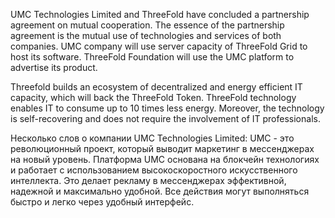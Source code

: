 UMC Technologies Limited and ThreeFold have concluded a partnership agreement on mutual cooperation.
The essence of the partnership agreement is the mutual use of technologies and services of both companies. UMC company will use server capacity of ThreeFold Grid to host its software. ThreeFold Foundation will use the UMC platform to advertise its product.

Threefold builds an ecosystem of decentralized and energy efficient IT capacity, which will back the ThreeFold Token.
ThreeFold technology enables IT to consume up to 10 times less energy. Moreover, the technology is self-recovering and does not require the involvement of IT professionals.


Несколько слов о компании UMC Technologies Limited:
UMC - это революционный проект, который выводит маркетинг в мессенджерах на новый уровень. 
Платформа UMC основана на блокчейн технологиях и работает с использованием высокоскоростного искусственного интеллекта. Это делает рекламу в мессенджерах эффективной, надежной и максимально удобной. Все действия могут выполняться быстро и легко через удобный интерфейс.
